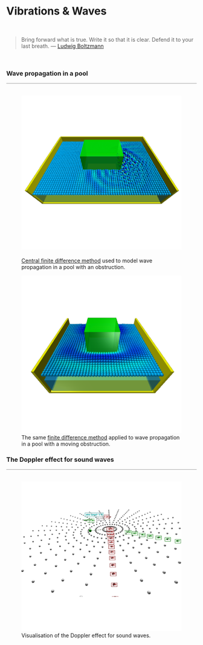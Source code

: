 <a name="waves"></a>
# Vibrations &amp; Waves
<div class="header_line"><br/></div>

<blockquote>
Bring forward what is true. Write it so that it is clear. Defend it to your last breath. &mdash;
<a href="https://en.wikipedia.org/wiki/Ludwig_Boltzmann">Ludwig Boltzmann</a>
</blockquote><br/>

### Wave propagation in a pool
<div style="border-top: 1px solid #999999"><br/></div>

<div class="double_image">
<figure class="left_image">
  <a href="waves/pool_with_obstacle.html">
    <img alt="Swimming pool" src="./images/pool_with_obstacle.png" title="Click to animate"/>
  </a>
  <figcaption><br/>
  <a href="https://en.wikipedia.org/wiki/Central_differencing_scheme">Central finite difference method</a> 
  used to model wave propagation in a pool with an obstruction. 
  </figcaption>
</figure>
<figure class="right_image">
  <a href="waves/pool_with_moving_obstacle.html">
    <img alt="Swimming pool" src="./images/pool_with_moving_obstacle.png" title="Click to animate"/>
  </a>
  <figcaption>The same
  <a href="https://en.wikipedia.org/wiki/Central_differencing_scheme">finite difference method</a> 
  applied to wave propagation in a pool with a moving obstruction. 
  </figcaption>
</figure>
</div>
<p style="clear: both;"></p>


### The Doppler effect for sound waves
<div style="border-top: 1px solid #999999"><br/></div>

<div class="double_image">
<figure class="left_image">
  <a href="waves/doppler.html">
    <img alt="Doppler effect" src="./images/doppler_effect.png" title="Click to animate"/>
  </a>
  <figcaption>Visualisation of the Doppler effect for sound waves.</figcaption>
</figure>
<figure class="right_image">
  <!-- Space reserved for future picture
  <figcaption>For the future.</figcaption>
  -->
</figure>
</div>
<p style="clear: both;"></p>